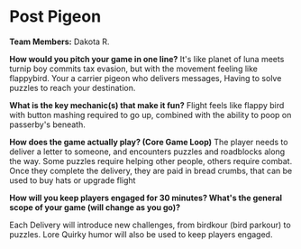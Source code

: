 # Post Pigeon

**Team Members:** Dakota R.

**How would you pitch your game in one line?**
It's like planet of luna meets turnip boy commits tax evasion, but with the movement feeling like flappybird.
Your a carrier pigeon who delivers messages, Having to solve puzzles to reach your destination.

**What is the key mechanic(s) that make it fun?**
Flight feels like flappy bird with button mashing required to go up, combined with the ability to poop on passerby's beneath. 

**How does the game actually play? (Core Game Loop)**
The player needs to deliver a letter to someone, and encounters puzzles and roadblocks along the way. Some puzzles require helping other people, others require combat. Once they complete the delivery, they are paid in bread crumbs, that can be used to buy hats or upgrade flight

**How will you keep players engaged for 30 minutes? What's the general scope of your game (will change as you go)?**

Each Delivery will introduce new challenges, from birdkour (bird parkour) to puzzles. Lore Quirky humor will also be used to keep players engaged.
